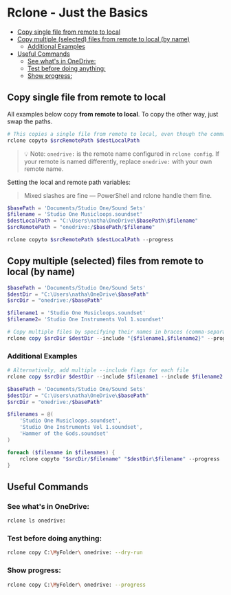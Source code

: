 # Rclone - Just the Basics

- [Copy single file from remote to local](#copy-single-file-from-remote-to-local)
- [Copy multiple (selected) files from remote to local (by name)](#copy-multiple-selected-files-from-remote-to-local-by-name)
    - [Additional Examples](#additional-examples)
- [Useful Commands](#useful-commands)
    - [See what's in OneDrive:](#see-whats-in-onedrive)
    - [Test before doing anything:](#test-before-doing-anything)
    - [Show progress:](#show-progress)


## Copy single file from remote to local

All examples below copy **from remote to local**. To copy the other way, just swap the paths.

```powershell +torchlight-powershell
# This copies a single file from remote to local, even though the command is 'copyto'.
rclone copyto $srcRemotePath $destLocalPath
```

> 💡 Note: `onedrive:` is the remote name configured in `rclone config`.
> If your remote is named differently, replace `onedrive:` with your own remote name.

Setting the local and remote path variables:

> Mixed slashes are fine — PowerShell and rclone handle them fine.

```powershell +torchlight-powershell
$basePath = 'Documents/Studio One/Sound Sets'
$filename = 'Studio One Musicloops.soundset'
$destLocalPath = "C:\Users\natha\OneDrive\$basePath\$filename"
$srcRemotePath = "onedrive:/$basePath/$filename"

rclone copyto $srcRemotePath $destLocalPath --progress
```

## Copy multiple (selected) files from remote to local (by name)

```powershell +torchlight-powershell
$basePath = 'Documents/Studio One/Sound Sets'
$destDir = "C:\Users\natha\OneDrive\$basePath"
$srcDir = "onedrive:/$basePath"

$filename1 = 'Studio One Musicloops.soundset'
$filename2= 'Studio One Instruments Vol 1.soundset'

# Copy multiple files by specifying their names in braces (comma-separated)
rclone copy $srcDir $destDir --include "{$filename1,$filename2}" --progress
```

### Additional Examples 

```powershell +torchlight-powershell
# Alternatively, add multiple --include flags for each file
rclone copy $srcDir $destDir --include $filename1 --include $filename2 --progress
```

```powershell +torchlight-powershell
$basePath = 'Documents/Studio One/Sound Sets'
$destDir = "C:\Users\natha\OneDrive\$basePath"
$srcDir = "onedrive:/$basePath"

$filenames = @(
    'Studio One Musicloops.soundset',
    'Studio One Instruments Vol 1.soundset',
    'Hammer of the Gods.soundset'
)

foreach ($filename in $filenames) {
    rclone copyto "$srcDir/$filename" "$destDir\$filename" --progress
}
```





## Useful Commands

### See what's in OneDrive:
```bash +torchlight-bash
rclone ls onedrive:
```

### Test before doing anything:
```bash +torchlight-bash
rclone copy C:\MyFolder\ onedrive: --dry-run
```

### Show progress:
```bash +torchlight-bash
rclone copy C:\MyFolder\ onedrive: --progress
```
